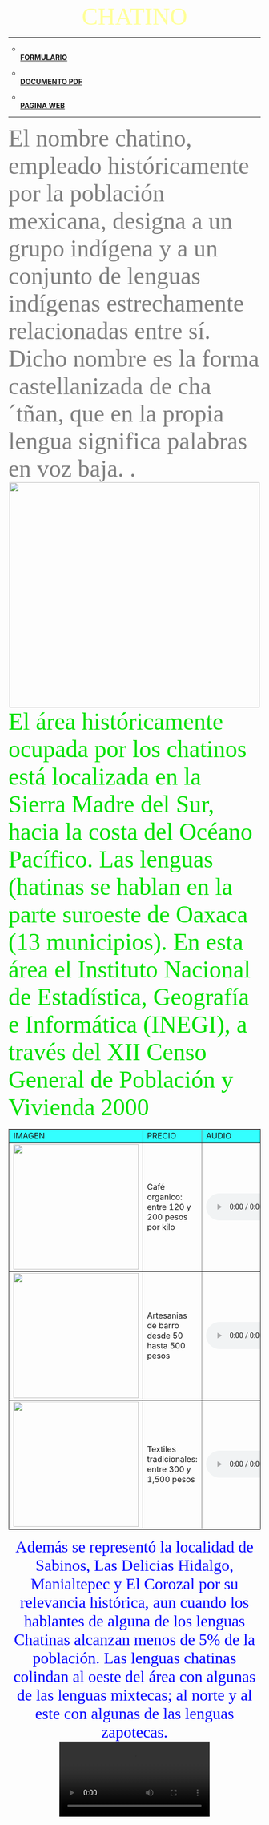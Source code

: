 <html>
<head>
<title>CHATINO</title>
</head>
<body background="xdd.gif">
<center>
<FONT FACE="Georgia, Times New Roman, Times, serif" 
SIZE="16" color="#FFFF99">CHATINO</FONT>
</center>
<hr color="#666666">
<ul style="list-style-type: circle;">
  <li><a href="subpagina.html"><BR><strong>FORMULARIO</strong></p>
</a></li>
  <li><a href="CHATINO.pdf"><BR><strong>DOCUMENTO PDF</strong></p>
</a></li>
  <li><a href=https://sic.gob.mx/ficha.php?table=inali_li&table_id=3""><BR><strong>PAGINA WEB</strong></p>
</a></li>
</ul>
<HR>
<FONT SIZE="10" COLOR="GREY" FACE="Aldhabi">El nombre chatino, empleado históricamente por la población mexicana, designa a un grupo indígena y a un conjunto de lenguas indígenas 
estrechamente relacionadas entre sí. Dicho nombre es la forma
 castellanizada de cha´tñan, que en la propia lengua significa
  palabras en voz baja. .</FONT>
<CENTER><IMG SRC="img1.JPG" WIDTH="500" HEIGHT="450"></IMG></CENTER>
<FONT SIZE="8" COLOR="GREN" FACE="Batang">El área históricamente ocupada por los chatinos
 está localizada en la Sierra Madre del Sur, hacia la costa del Océano Pacífico. Las lenguas
 (hatinas se hablan en la parte suroeste de Oaxaca
 (13 municipios). En esta área el Instituto Nacional de Estadística, Geografía e Informática (INEGI), a través 
del XII Censo General de Población y Vivienda 2000</FONT>
<CENTER>
<TABLE BORDER=1>
<tr>
<center>
<td width="251" bgcolor="#33FFFF">IMAGEN</td>
<td width="158" bgcolor="#33FFFF">PRECIO</td>
<td width="84" bgcolor="#33FFFF">AUDIO</td>
</center>
<tr>

<td bg color="grey"> <img src="1.jpg" height="250" width="250"> </td>
<td>Café organico: entre 120 y 200 pesos por kilo </td>
<td><audio src="a1.mp3"controls></audio></td>
<tr>
<td bg color="grey"> <img src="2.jpg" height="250" width="250"> </td>
<td> Artesanias de barro desde 50 hasta 500 pesos </td>
<td><audio src="a2.mp3"controls></audio></td>
<tr>
<td bg color="grey"> <img src="3.jpg" height="250" width="250"> </td>
<td>Textiles tradicionales: entre 300 y 1,500 pesos </td>
<td><audio src="a3.mp3"controls></audio></td>
</table>
<FONT SIZE="6" COLOR="blue" FACE="Antiqua">Además se representó la localidad
 de Sabinos, Las Delicias Hidalgo, Manialtepec y El Corozal por su relevancia histórica, aun cuando los hablantes de alguna de 
los lenguas Chatinas alcanzan menos de 5% de la población.
Las lenguas chatinas colindan al oeste del área con algunas de las 
lenguas mixtecas; al norte y al este con algunas de las lenguas zapotecas.
 </FONT>
<center>
<video controls> <source src="v1.MP4"WIDTH="450" HEIGHT="400"></video controls></center>



</body>
